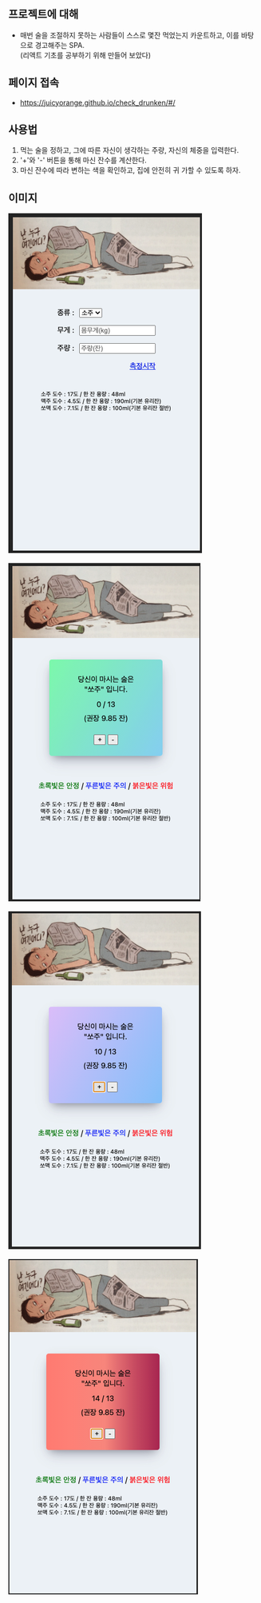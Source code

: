 <!--
*** Thanks for checking out the Best-README-Template. If you have a suggestion
*** that would make this better, please fork the repo and create a pull request
*** or simply open an issue with the tag "enhancement".
*** Thanks again! Now go create something AMAZING! :D
-->



<!-- PROJECT SHIELDS -->
<!--
*** I'm using markdown "reference style" links for readability.
*** Reference links are enclosed in brackets [ ] instead of parentheses ( ).
*** See the bottom of this document for the declaration of the reference variables
*** for contributors-url, forks-url, etc. This is an optional, concise syntax you may use.
*** https://www.markdownguide.org/basic-syntax/#reference-style-links
-->
<!--
[![Contributors][contributors-shield]][contributors-url]
[![Stargazers][stars-shield]][stars-url]
[![Issues][issues-shield]][issues-url]
[![MIT License][license-shield]][license-url]
[![LinkedIn][linkedin-shield]][linkedin-url]-->




<!-- ABOUT THE PROJECT -->
## 프로젝트에 대해
 * 매번 술을 조절하지 못하는 사람들이 스스로 몇잔 먹었는지 카운트하고, 이를 바탕으로 경고해주는 SPA.<br/>
 (리액트 기초를 공부하기 위해 만들어 보았다)

## 페이지 접속
 *  https://juicyorange.github.io/check_drunken/#/ 

## 사용법
 1. 먹는 술을 정하고, 그에 따른 자신이 생각하는 주량, 자신의 체중을 입력한다.
 2. '+'와 '-' 버튼을 통해 마신 잔수를 계산한다.
 3. 마신 잔수에 따라 변하는 색을 확인하고, 집에 안전히 귀 가할 수 있도록 하자.

## 이미지
<!-- 사진 순서별로 정렬할 수 있도록. -->
<img src="./readme_img/main.png"><br><br>
<img src="./readme_img/green.png"><br><br>
<img src="./readme_img/blue.png"><br><br>
<img src="./readme_img/red.png"><br><br>


